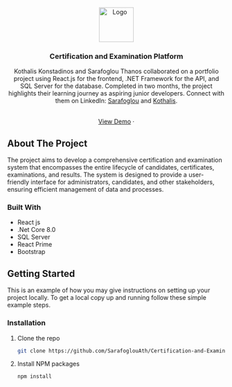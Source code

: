 
<a name="readme-top"></a>
<!-- PROJECT SHIELDS -->
<!--

<!-- PROJECT LOGO -->
<br />
<div align="center">
  <a href="https://github.com/SarafoglouAth/Certification-and-Examination-Platform">
    <img src="https://i.ibb.co/VWh5mkP/logo.png" alt="Logo" width="80" height="80">
  </a>

<h3 align="center">Certification and Examination Platform</h3>

  <p align="center">
   Kothalis Konstadinos and Sarafoglou Thanos collaborated on a portfolio project using React.js for the frontend, .NET Framework for the API, and SQL Server for the database.
    Completed in two months, the project highlights their learning journey as aspiring junior developers. Connect with them on 
    LinkedIn: <a href="https://www.linkedin.com/in/athanasios-sarafoglou/">Sarafoglou</a> and  <a href="https://www.linkedin.com/in/konstadinos-kothalis-03a393269/">Kothalis</a>.
     </p>
    <br />
    <a href="https://github.com/SarafoglouAth/Certification-and-Examination-Platform">View Demo</a>
    ·

</div>
   
     


<!-- ABOUT THE PROJECT -->
## About The Project
 The project aims to develop a comprehensive certification and examination system that encompasses the entire lifecycle of candidates, certificates, examinations, and results.
The system is designed to provide a user-friendly interface for administrators, candidates, and other stakeholders, ensuring efficient management of data and processes.




### Built With

* React js
* .Net Core 8.0
* SQL Server
* React Prime
* Bootstrap






<!-- GETTING STARTED -->
## Getting Started

This is an example of how you may give instructions on setting up your project locally.
To get a local copy up and running follow these simple example steps.


### Installation


1. Clone the repo
   ```sh
   git clone https://github.com/SarafoglouAth/Certification-and-Examination-Platform.git
   ```
2. Install NPM packages
   ```sh
   npm install
   ```


